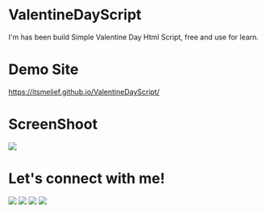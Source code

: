 # ValentineDayScript
I'm has been build Simple Valentine Day Html Script, free and use for learn.

# Demo Site
<a href="https://itsmelief.github.io/ValentineDayScript/">https://itsmelief.github.io/ValentineDayScript/</a>

# ScreenShoot
 <img src="https://raw.githubusercontent.com/wafarifki/ValentineDayScript/main/Screenshot.JPG">
 
# Let's connect with me!
<p>
    <a href="https://wafarifki.tk" target="_blank"><img src="https://img.shields.io/badge/Website-https://wafarifki.tk-blue?" /></a>
    <a href="https://www.linkedin.com/in/wafa-rifqi-anafin-553b591b7/" target="_blank"><img src="https://img.shields.io/badge/Linkedin-WafaRifkiAnafin_-blue" /></a>
    <a href="https://facebook.com/bekasiHACKERlive" target="_blank"><img src="https://img.shields.io/badge/Facebook-bekasiHACKERlive-blue" /></a>
    <a href="https://instagram.com/wafarifki_" target="_blank"><img src="https://img.shields.io/badge/Instagram-@wafarifki_-blue" /></a>
</p>
